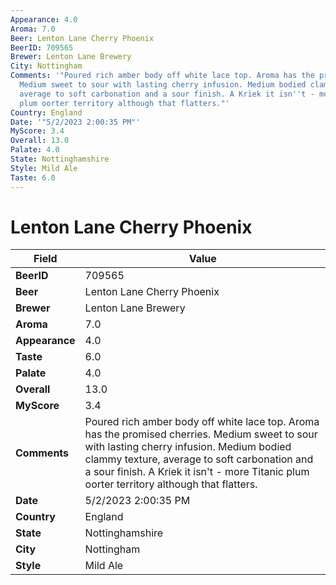 ```yaml
---
Appearance: 4.0
Aroma: 7.0
Beer: Lenton Lane Cherry Phoenix
BeerID: 709565
Brewer: Lenton Lane Brewery
City: Nottingham
Comments: '"Poured rich amber body off white lace top. Aroma has the promised cherries.
  Medium sweet to sour with lasting cherry infusion. Medium bodied clammy texture,
  average to soft carbonation and a sour finish. A Kriek it isn''t - more Titanic
  plum oorter territory although that flatters."'
Country: England
Date: '"5/2/2023 2:00:35 PM"'
MyScore: 3.4
Overall: 13.0
Palate: 4.0
State: Nottinghamshire
Style: Mild Ale
Taste: 6.0
---
```


# Lenton Lane Cherry Phoenix

| Field         | Value |
|---------------|-------|
| **BeerID** | 709565 |
| **Beer** | Lenton Lane Cherry Phoenix |
| **Brewer** | Lenton Lane Brewery |
| **Aroma** | 7.0 |
| **Appearance** | 4.0 |
| **Taste** | 6.0 |
| **Palate** | 4.0 |
| **Overall** | 13.0 |
| **MyScore** | 3.4 |
| **Comments** | Poured rich amber body off white lace top. Aroma has the promised cherries. Medium sweet to sour with lasting cherry infusion. Medium bodied clammy texture, average to soft carbonation and a sour finish. A Kriek it isn't - more Titanic plum oorter territory although that flatters. |
| **Date** | 5/2/2023 2:00:35 PM |
| **Country** | England |
| **State** | Nottinghamshire |
| **City** | Nottingham |
| **Style** | Mild Ale |

